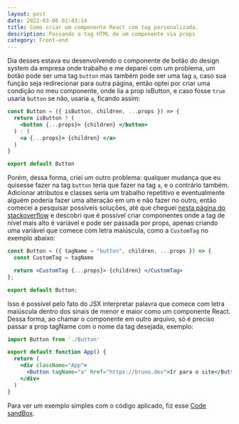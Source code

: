 ```yaml
---
layout: post
date: 2022-03-06 01:43:14
title: Como criar um componente React com tag personalizada.
description: Passando a tag HTML de um componente via props
category: Front-end
---
```

Dia desses estava eu desenvolvendo o componente de botão do design system da empresa onde trabalho e me deparei com um problema, um botão pode ser uma tag `button` mas também pode ser uma tag `a`, caso sua função seja redirecionar para outra página, então optei por criar uma condição no meu componente, onde lia a prop isButton, e caso fosse `true` usaria `button` se não, usaria `a`, ficando assim:

```jsx
const Button = ({ isButton, children, ...props }) => {
  return isButton ? (
    <button {...props}> {children} </button>
  ) : (
    <a {...props}> {children} </a>
  )
}

export default Button
```

Porém, dessa forma, criei um outro problema: qualquer mudança que eu quisesse fazer na tag `button` teria que fazer na tag `a`, e o contrário também. Adicionar atributos e classes seria um trabalho repetitivo e eventualmente alguém poderia fazer uma alteração em um e não fazer no outro, então comecei a pesquisar possíveis soluções, até que cheguei [nesta página do stackoverflow](https://stackoverflow.com/questions/33471880/dynamic-tag-name-in-react-jsx) e descobri que é possível criar componentes onde a tag de nível mais alto é variável e pode ser passada por props, apenas criando uma variável que comece com letra maiúscula, como a `CustomTag` no exemplo abaixo:

```jsx
const Button = ({ tagName = "button", children, ...props }) => {
  const CustomTag = tagName

  return <CustomTag {...props}> {children} </CustomTag>
};

export default Button;
```

Isso é possível pelo fato do JSX interpretar palavra que comece com letra maiúscula dentro dos sinais de menor e maior como um componente React. Dessa forma, ao chamar o componente em outro arquivo, só é preciso passar a prop tagName com o nome da tag desejada, exemplo:

```jsx
import Button from './Button'

export default function App() {
  return (
    <div className="App">
      <Button tagName="a" href="https://bruno.dev">Ir para o site</Button>
    </div>
  )
}
```

Para ver um exemplo simples com o código aplicado, fiz esse [Code sandBox](https://codesandbox.io/s/custom-tag-name-react-component-5g9041).